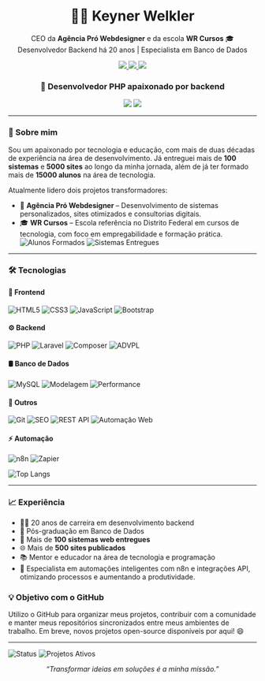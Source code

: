 <h1 align="center">👨‍💻 Keyner Welkler</h1>

<p align="center">
  CEO da <strong>Agência Pró Webdesigner</strong> e da escola <strong>WR Cursos</strong> 🎓<br>
  Desenvolvedor Backend há 20 anos | Especialista em Banco de Dados
</p>

<p align="center">
  <a href="https://www.keyner.dev.br" target="_blank">
    <img src="https://img.shields.io/badge/Portfólio-000?style=for-the-badge&logo=google-chrome&logoColor=white" />
  </a>
  <a href="https://www.linkedin.com/in/keynerwelkler" target="_blank">
    <img src="https://img.shields.io/badge/LinkedIn-0A66C2?style=for-the-badge&logo=linkedin&logoColor=white" />
  </a>
  <a href="https://www.instagram.com/keynerwelkler" target="_blank">
    <img src="https://img.shields.io/badge/Instagram-E4405F?style=for-the-badge&logo=instagram&logoColor=white" />
  </a>
</p>

<h3 align="center">🐘 Desenvolvedor PHP apaixonado por backend</h3>
<p align="center">
<img src="https://img.shields.io/badge/PHP%20Expert-8892BF?style=for-the-badge&logo=php&logoColor=white" />
  <img src="https://img.shields.io/badge/SQL%20Expert-4479A1?style=for-the-badge&logo=mysql&logoColor=white" />

</p>


---

### 👋 Sobre mim

Sou um apaixonado por tecnologia e educação, com mais de duas décadas de experiência na área de desenvolvimento. Já entreguei mais de **100 sistemas** e **5000 sites** ao longo da minha jornada, além de já ter formado mais de **15000 alunos** na área de tecnologia.

Atualmente lidero dois projetos transformadores:
- 🚀 **Agência Pró Webdesigner** – Desenvolvimento de sistemas personalizados, sites otimizados e consultorias digitais.
- 🎓 **WR Cursos** – Escola referência no Distrito Federal em cursos de tecnologia, com foco em empregabilidade e formação prática.
![Alunos Formados](https://img.shields.io/badge/Alunos%20Formados-15000+-blue?style=flat-square)
![Sistemas Entregues](https://img.shields.io/badge/Sistemas-100+-green?style=flat-square)
---


### 🛠️ Tecnologias 

#### 🎨 Frontend
![HTML5](https://img.shields.io/badge/-HTML5-E34F26?style=flat-square&logo=html5&logoColor=white)
![CSS3](https://img.shields.io/badge/-CSS3-1572B6?style=flat-square&logo=css3&logoColor=white)
![JavaScript](https://img.shields.io/badge/-JavaScript-F7DF1E?style=flat-square&logo=javascript&logoColor=black)
![Bootstrap](https://img.shields.io/badge/-Bootstrap-563D7C?style=flat-square&logo=bootstrap&logoColor=white)

#### ⚙️ Backend
![PHP](https://img.shields.io/badge/-PHP-777BB4?style=flat-square&logo=php&logoColor=white)
![Laravel](https://img.shields.io/badge/-Laravel-F55247?style=flat-square&logo=laravel&logoColor=white)
![Composer](https://img.shields.io/badge/-Composer-885630?style=flat-square&logo=composer&logoColor=white)
![ADVPL](https://img.shields.io/badge/-ADVPL-004A7C?style=flat-square&logo=totvs&logoColor=white)

#### 🛢️ Banco de Dados
![MySQL](https://img.shields.io/badge/-MySQL-005C84?style=flat-square&logo=mysql&logoColor=white)
![Modelagem](https://img.shields.io/badge/-Modelagem%20de%20Dados-6C757D?style=flat-square)
![Performance](https://img.shields.io/badge/-Otimização%20de%20Consultas-20C997?style=flat-square)

#### 🧰 Outros
![Git](https://img.shields.io/badge/-Git-F05032?style=flat-square&logo=git&logoColor=white)
![SEO](https://img.shields.io/badge/-SEO-0F9D58?style=flat-square&logo=google&logoColor=white)
![REST API](https://img.shields.io/badge/-REST%20API-006B8F?style=flat-square&logo=api&logoColor=white)
![Automação Web](https://img.shields.io/badge/-Automação%20Web-007ACC?style=flat-square&logo=zapier&logoColor=white)

#### ⚡ Automação
![n8n](https://img.shields.io/badge/-n8n-EA4B8B?style=flat-square&logo=n8n&logoColor=white)
![Zapier](https://img.shields.io/badge/-Zapier-FF4A00?style=flat-square&logo=zapier&logoColor=white)

![Top Langs](https://github-readme-stats.vercel.app/api/top-langs/?username=keynerwelkler&layout=compact&theme=default)

---

### 📈 Experiência

- 👨‍💻 20 anos de carreira em desenvolvimento backend
- 🧠 Pós-graduação em Banco de Dados
- 🧩 Mais de **100 sistemas web entregues**
- 🌐 Mais de **500 sites publicados**
- 📚 Mentor e educador na área de tecnologia e programação
- 🤖 Especialista em automações inteligentes com n8n e integrações API, otimizando processos e aumentando a produtividade.







### 💡 Objetivo com o GitHub

Utilizo o GitHub para organizar meus projetos, contribuir com a comunidade e manter meus repositórios sincronizados entre meus ambientes de trabalho. Em breve, novos projetos open-source disponíveis por aqui! 😄

---

![Status](https://img.shields.io/badge/Disponível%20para%20freelas-yes-success?style=flat-square)
![Projetos Ativos](https://img.shields.io/badge/Projetos%20Open--Source-em%20andamento-blue?style=flat-square)


<p align="center">
  <em>“Transformar ideias em soluções é a minha missão.”</em>
</p>
